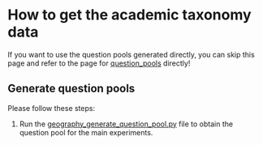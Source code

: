 # How to get the academic taxonomy data
If you want to use the question pools generated directly, you can skip this page and refer to the page for [question_pools](https://github.com/ysunbp/TaxoGlimpse/tree/main/question_pools) directly!
## Generate question pools
Please follow these steps: <br>
1. Run the [geography_generate_question_pool.py](./scripts/geography_generate_question_pool.py) file to obtain the question pool for the main experiments.
